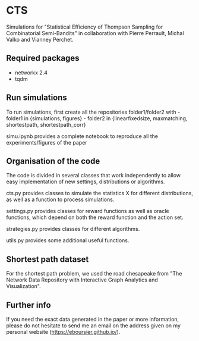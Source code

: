 # CTS
Simulations for "Statistical Efficiency of Thompson Sampling for Combinatorial Semi-Bandits" in collaboration with Pierre Perrault, Michal Valko and Vianney Perchet.

## Required packages
- networkx 2.4
- tqdm

## Run simulations
To run simulations, first create all the repositories folder1/folder2 with
		- folder1 in {simulations, figures}
		- folder2 in {linearfixedsize, maxmatching, shortestpath, shortestpath_corr}

simu.ipynb provides a complete notebook to reproduce all the experiments/figures of the paper

## Organisation of the code
The code is divided in several classes that work independently to allow easy implementation of new settings, distributions or algorithms.

cts.py provides classes to simulate the statistics X for different distributions, as well as a function to process simulations.

settings.py provides classes for reward functions as well as oracle functions, which depend on both the reward function and the action set.

strategies.py provides classes for different algorithms.

utils.py provides some additional useful functions.

## Shortest path dataset
For the shortest path problem, we used the road chesapeake from "The Network Data Repository with Interactive Graph Analytics and Visualization".

## Further info
If you need the exact data generated in the paper or more information, please do not hesitate to send me an email on the address given on my personal website (https://eboursier.github.io/).
